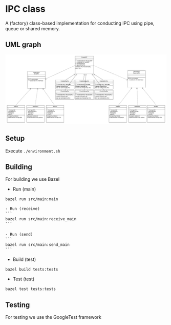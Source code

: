# IPC class

A (factory) class-based implementation for conducting IPC using pipe, queue or shared memory.

## UML graph

![uml-graph.jpg](/uml-graph.jpg)

## Setup

Execute `./environment.sh`

## Building

For building we use Bazel

- Run (main)

```
bazel run src/main:main
```

    - Run (receive)
    ```
    bazel run src/main:receive_main
    ```

    - Run (send)
    ```
    bazel run src/main:send_main
    ```

- Build (test)

```
bazel build tests:tests
```

- Test (test)

```
bazel test tests:tests
```

## Testing

For testing we use the GoogleTest framework